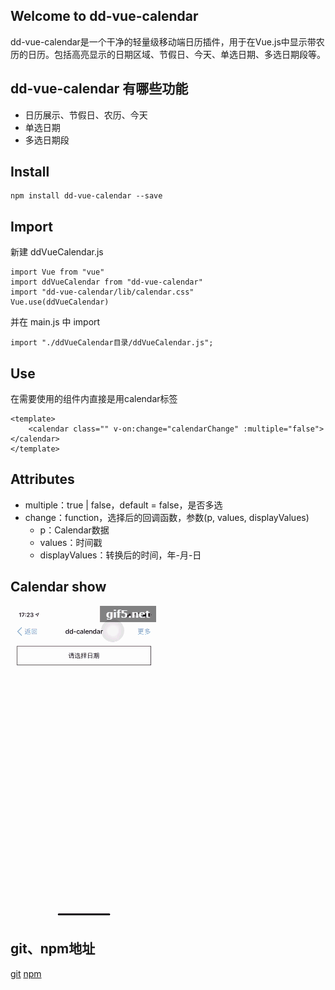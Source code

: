 ## Welcome to dd-vue-calendar
dd-vue-calendar是一个干净的轻量级移动端日历插件，用于在Vue.js中显示带农历的日历。包括高亮显示的日期区域、节假日、今天、单选日期、多选日期段等。

## dd-vue-calendar 有哪些功能
* 日历展示、节假日、农历、今天
* 单选日期
* 多选日期段

## Install
```
npm install dd-vue-calendar --save
```

## Import
新建 ddVueCalendar.js
```
import Vue from "vue"
import ddVueCalendar from "dd-vue-calendar"
import "dd-vue-calendar/lib/calendar.css"
Vue.use(ddVueCalendar)
```
并在 main.js 中 import
```
import "./ddVueCalendar目录/ddVueCalendar.js";
```

## Use
在需要使用的组件内直接是用calendar标签
```
<template>
	<calendar class="" v-on:change="calendarChange" :multiple="false"></calendar>
</template>
```

## Attributes
* multiple：true | false，default = false，是否多选
* change：function，选择后的回调函数，参数(p, values, displayValues)
	* p：Calendar数据
    * values：时间戳
	* displayValues：转换后的时间，年-月-日

## Calendar show
![gif1](./img/gif1.gif)

## git、npm地址
[git](https://github.com/duoduoing11/dd-vue-calendar)
[npm](https://www.npmjs.com/package/dd-vue-calendar)